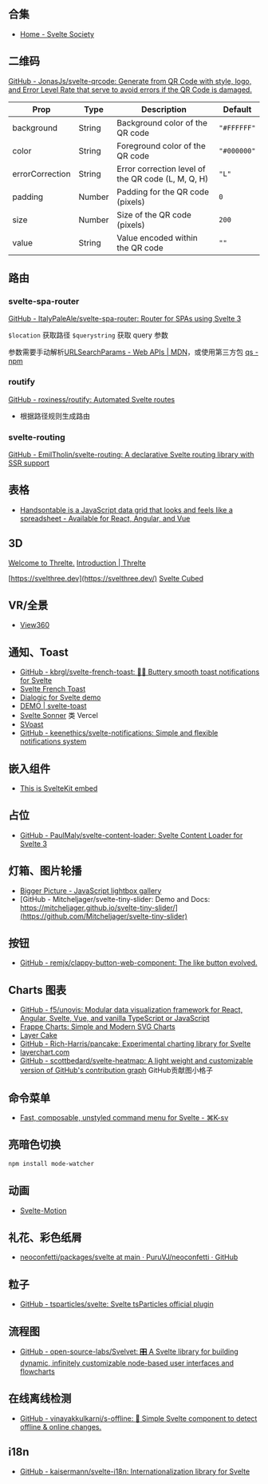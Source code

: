 ## 合集

- [Home - Svelte Society](https://sveltesociety.dev/)

## 二维码

[GitHub - JonasJs/svelte-qrcode: Generate from QR Code with style, logo, and Error Level Rate that serve to avoid errors if the QR Code is damaged.](https://github.com/JonasJs/svelte-qrcode)

| Prop            | Type   | Description                                        | Default     |
| --------------- | ------ | -------------------------------------------------- | ----------- |
| background      | String | Background color of the QR code                    | `"#FFFFFF"` |
| color           | String | Foreground color of the QR code                    | `"#000000"` |
| errorCorrection | String | Error correction level of the QR code (L, M, Q, H) | `"L"`       |
| padding         | Number | Padding for the QR code (pixels)                   | `0`         |
| size            | Number | Size of the QR code (pixels)                       | `200`       |
| value           | String | Value encoded within the QR code                   | `""`        |


## 路由

### svelte-spa-router

[GitHub - ItalyPaleAle/svelte-spa-router: Router for SPAs using Svelte 3](https://github.com/ItalyPaleAle/svelte-spa-router)


`$location` 获取路径
`$querystring` 获取 query 参数

参数需要手动解析[URLSearchParams - Web APIs | MDN](https://developer.mozilla.org/en-US/docs/Web/API/URLSearchParams)，或使用第三方包 [qs - npm](https://www.npmjs.com/package/qs)




### routify

[GitHub - roxiness/routify: Automated Svelte routes](https://github.com/roxiness/routify)

- 根据路径规则生成路由

### svelte-routing

[GitHub - EmilTholin/svelte-routing: A declarative Svelte routing library with SSR support](https://github.com/EmilTholin/svelte-routing)

## 表格

- [Handsontable is a JavaScript data grid that looks and feels like a spreadsheet - Available for React, Angular, and Vue](https://handsontable.com/)

## 3D

[Welcome to Threlte.](https://next.threlte.xyz/)
[Introduction | Threlte](https://threlte.xyz/)

[https://svelthree.dev](https://svelthree.dev/)
[Svelte Cubed](https://svelte-cubed.vercel.app/)


## VR/全景

- [View360](https://naver.github.io/egjs-view360/)

## 通知、Toast

- [GitHub - kbrgl/svelte-french-toast: 🍞🥂 Buttery smooth toast notifications for Svelte](https://github.com/kbrgl/svelte-french-toast)
- [Svelte French Toast](https://svelte-french-toast.vercel.app/)
- [Dialogic for Svelte demo](https://arthurclemens.github.io/dialogic/svelte/index.html)
- [DEMO | svelte-toast](https://zerodevx.github.io/svelte-toast/)
- [Svelte Sonner](https://svelte-sonner.vercel.app/) 类 Vercel
- [SVoast](https://svoast.vercel.app/)
- [GitHub - keenethics/svelte-notifications: Simple and flexible notifications system](https://github.com/keenethics/svelte-notifications)

## 嵌入组件

- [This is SvelteKit embed](https://sveltekit-embed.vercel.app/)

## 占位

- [GitHub - PaulMaly/svelte-content-loader: Svelte Content Loader for Svelte 3](https://github.com/PaulMaly/svelte-content-loader)

## 灯箱、图片轮播

- [Bigger Picture - JavaScript lightbox gallery](https://biggerpicture.henrygd.me/)
- [GitHub - Mitcheljager/svelte-tiny-slider: Demo and Docs: https://mitcheljager.github.io/svelte-tiny-slider/](https://github.com/Mitcheljager/svelte-tiny-slider)


## 按钮

- [GitHub - remjx/clappy-button-web-component: The like button evolved.](https://github.com/remjx/clappy-button-web-component)

## Charts 图表

- [GitHub - f5/unovis: Modular data visualization framework for React, Angular, Svelte, Vue, and vanilla TypeScript or JavaScript](https://github.com/f5/unovis)
- [Frappe Charts: Simple and Modern SVG Charts](https://frappe.io/charts)
- [Layer Cake](https://layercake.graphics/)
- [GitHub - Rich-Harris/pancake: Experimental charting library for Svelte](https://github.com/Rich-Harris/pancake)
- [layerchart.com](https://www.layerchart.com/)
- [GitHub - scottbedard/svelte-heatmap: A light weight and customizable version of GitHub's contribution graph](https://github.com/scottbedard/svelte-heatmap) GitHub贡献图小格子

## 命令菜单

- [Fast, composable, unstyled command menu for Svelte - ⌘K-sv](https://www.cmdk-sv.com/)

## 亮暗色切换

```bash
npm install mode-watcher
```


## 动画

- [Svelte-Motion](https://svelte-motion.gradientdescent.de/)

## 礼花、彩色纸屑

- [neoconfetti/packages/svelte at main · PuruVJ/neoconfetti · GitHub](https://github.com/PuruVJ/neoconfetti/tree/main/packages/svelte)

## 粒子

- [GitHub - tsparticles/svelte: Svelte tsParticles official plugin](https://github.com/tsparticles/svelte/)


## 流程图

- [GitHub - open-source-labs/Svelvet: 🎛 A Svelte library for building dynamic, infinitely customizable node-based user interfaces and flowcharts](https://github.com/open-source-labs/Svelvet)

## 在线离线检测

- [GitHub - vinayakkulkarni/s-offline: 🔌 Simple Svelte component to detect offline & online changes.](https://github.com/vinayakkulkarni/s-offline)

## i18n

- [GitHub - kaisermann/svelte-i18n: Internationalization library for Svelte](https://github.com/kaisermann/svelte-i18n)